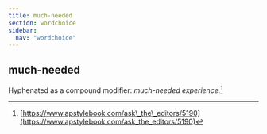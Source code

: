 ```yaml
---
title: much-needed
section: wordchoice
sidebar:
  nav: "wordchoice"
---
```

## much-needed

Hyphenated as a compound modifier: _much-needed experience._[^58]

[^58]: [https://www.apstylebook.com/ask\_the\_editors/5190](https://www.apstylebook.com/ask_the_editors/5190)